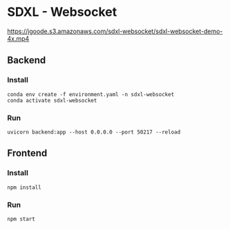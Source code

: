 # SDXL - Websocket

https://jgoode.s3.amazonaws.com/sdxl-websocket/sdxl-websocket-demo-4x.mp4

## Backend

### Install
```
conda env create -f environment.yaml -n sdxl-websocket
conda activate sdxl-websocket
```

### Run
```
uvicorn backend:app --host 0.0.0.0 --port 50217 --reload
```

## Frontend

### Install
```
npm install
```

### Run
```
npm start
```